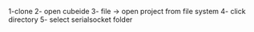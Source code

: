 1-clone
2- open cubeide
3- file -> open project from file system
4- click directory
5- select serialsocket folder

